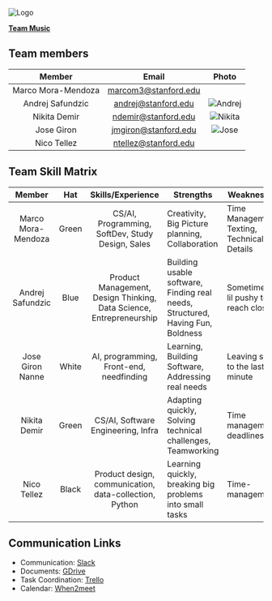 ![Logo](https://user-images.githubusercontent.com/23620644/73019737-09cf4e80-3dd9-11ea-855c-7d1cdd3e4b6b.png)

[**Team Music**](https://www.youtube.com/watch?v=YBsHOixcjeE)

## **Team members**

|          Member         |           Email            |       Photo       |
|:-----------------------:|:--------------------------:|:-----------------:|
|    Marco Mora-Mendoza   |    marcom3@stanford.edu    |  |
|    Andrej Safundzic     |    andrej@stanford.edu     | ![Andrej](https://images.ctfassets.net/jq1xw71av3v5/3Zfn2xJhkhpPJ5HrFQ546p/5017307152a652771b71f25ea3cf3897/Andrej_Safundzic_Profilfoto.png?w=1082)|
|    Nikita Demir   |    ndemir@stanford.edu    | ![Nikita](https://avatars1.githubusercontent.com/u/23620644?s=460&v=4) | 
|    Jose Giron   |    jmgiron@stanford.edu    | ![Jose](https://user-images.githubusercontent.com/30703536/73022902-4aca6180-3ddf-11ea-9917-cb6844ee3ae6.jpeg) | 
|    Nico Tellez | ntellez@stanford.edu | |

## **Team Skill Matrix**

|        Member        | Hat | Skills/Experience |  Strengths | Weaknesses
|:--------------------:|:-----------------------:|:---------------:| ---| ---|      
| Marco Mora-Mendoza | Green | CS/AI, Programming, SoftDev, Study Design, Sales | Creativity, Big Picture planning, Collaboration| Time Management, Texting, Technical Details
| Andrej Safundzic | Blue | Product Management, Design Thinking, Data Science, Entrepreneurship | Building usable software, Finding real needs, Structured, Having Fun, Boldness | Sometimes a lil pushy to reach closure |
| Jose Giron Nanne | White | AI, programming, Front-end, needfinding | Learning, Building Software, Addressing real needs | Leaving stuff to the last minute |
| Nikita Demir | Green | CS/AI, Software Engineering, Infra | Adapting quickly, Solving technical challenges, Teamworking | Time management, deadlines |
| Nico Tellez | Black | Product design, communication, data-collection, Python |Learning quickly, breaking big problems into small tasks|Time-management |

## **Communication Links**
- Communication: 	[Slack](predictivityworkspace.slack.com)
- Documents: [GDrive](https://drive.google.com/open?id=1gd8iSW_obgrzy-6PcdXnFb0ZkSduXJZp)
- Task Coordination: [Trello](https://trello.com/b/A1aZ3LHF/cs210-predictivity)
- Calendar:	[When2meet](https://www.when2meet.com/?8631799-N4vhN)
